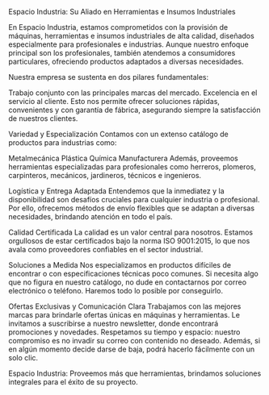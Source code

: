 Espacio Industria: Su Aliado en Herramientas e Insumos Industriales

En Espacio Industria, estamos comprometidos con la provisión de máquinas, herramientas e insumos industriales de alta calidad, diseñados especialmente para profesionales e industrias. Aunque nuestro enfoque principal son los profesionales, también atendemos a consumidores particulares, ofreciendo productos adaptados a diversas necesidades.

Nuestra empresa se sustenta en dos pilares fundamentales:

Trabajo conjunto con las principales marcas del mercado.
Excelencia en el servicio al cliente.
Esto nos permite ofrecer soluciones rápidas, convenientes y con garantía de fábrica, asegurando siempre la satisfacción de nuestros clientes.

Variedad y Especialización
Contamos con un extenso catálogo de productos para industrias como:

Metalmecánica
Plástica
Química
Manufacturera
Además, proveemos herramientas especializadas para profesionales como herreros, plomeros, carpinteros, mecánicos, jardineros, técnicos e ingenieros.

Logística y Entrega Adaptada
Entendemos que la inmediatez y la disponibilidad son desafíos cruciales para cualquier industria o profesional. Por ello, ofrecemos métodos de envío flexibles que se adaptan a diversas necesidades, brindando atención en todo el país.

Calidad Certificada
La calidad es un valor central para nosotros. Estamos orgullosos de estar certificados bajo la norma ISO 9001:2015, lo que nos avala como proveedores confiables en el sector industrial.

Soluciones a Medida
Nos especializamos en productos difíciles de encontrar o con especificaciones técnicas poco comunes. Si necesita algo que no figura en nuestro catálogo, no dude en contactarnos por correo electrónico o teléfono. Haremos todo lo posible por conseguirlo.

Ofertas Exclusivas y Comunicación Clara
Trabajamos con las mejores marcas para brindarle ofertas únicas en máquinas y herramientas. Le invitamos a suscribirse a nuestro newsletter, donde encontrará promociones y novedades. Respetamos su tiempo y espacio: nuestro compromiso es no invadir su correo con contenido no deseado. Además, si en algún momento decide darse de baja, podrá hacerlo fácilmente con un solo clic.

Espacio Industria: Proveemos más que herramientas, brindamos soluciones integrales para el éxito de su proyecto.
